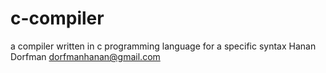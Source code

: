 # c-compiler
a compiler written in c programming language for a specific syntax
Hanan Dorfman 
dorfmanhanan@gmail.com
